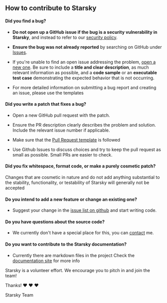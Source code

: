 ## How to contribute to Starsky

#### **Did you find a bug?**

* **Do not open up a GitHub issue if the bug is a security vulnerability
  in Starsky**, and instead to refer to our [security policy](SECURITY.md).

* **Ensure the bug was not already reported** by searching on GitHub under [Issues](https://github.com/qdraw/starsky/issues).

* If you're unable to find an open issue addressing the problem, [open a new one](https://github.com/qdraw/starsky/issues/new/choose). Be sure to include a **title and clear description**, as much relevant information as possible, and a **code sample** or an **executable test case** demonstrating the expected behavior that is not occurring.

* For more detailed information on submitting a bug report and creating an issue, please use the templates

#### **Did you write a patch that fixes a bug?**

* Open a new GitHub pull request with the patch.

* Ensure the PR description clearly describes the problem and solution. Include the relevant issue number if applicable.

* Make sure that the [Pull Request template](PULL_REQUEST_TEMPLATE.md) is followed

* Use Github Issues to discuss choices and try to keep the pull request as small as possible. Small PRs are easier to check. 

#### **Did you fix whitespace, format code, or make a purely cosmetic patch?**

Changes that are cosmetic in nature and do not add anything substantial to the stability, functionality, or testability of Starsky will generally not be accepted

#### **Do you intend to add a new feature or change an existing one?**

* Suggest your change in the [issue list on github](https://github.com/qdraw/starsky/issues/new/choose) and start writing code.

#### **Do you have questions about the source code?**

* We currently don't have a special place for this, you can [contact](https://qdraw.nl/contact.html) me.

#### **Do you want to contribute to the Starsky documentation?**

* Currently there are markdown files in the project Check the [documentation site](https://qdraw.github.io/starsky/) for more info

Starsky is a volunteer effort. We encourage you to pitch in and join the team!

Thanks! :heart: :heart: :heart:

Starsky Team

